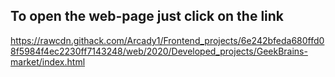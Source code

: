 ## To open the web-page just click on the link
https://rawcdn.githack.com/Arcady1/Frontend_projects/6e242bfeda680ffd08f5984f4ec2230ff7143248/web/2020/Developed_projects/GeekBrains-market/index.html
